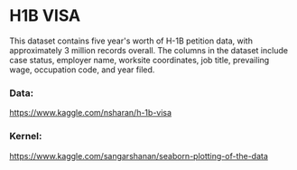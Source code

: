 # H1B VISA 

This dataset contains five year's worth of H-1B petition data, with approximately 3 million records overall. The columns in the dataset include case status, employer name, worksite coordinates, job title, prevailing wage, occupation code, and year filed.



### Data:

https://www.kaggle.com/nsharan/h-1b-visa


### Kernel:

https://www.kaggle.com/sangarshanan/seaborn-plotting-of-the-data
